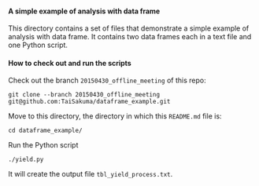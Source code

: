 
#### A simple example of analysis with data frame

This directory contains a set of files that demonstrate a simple example of analysis with data frame. It contains two data frames each in a text file and one Python script.


#### How to check out and run the scripts

Check out the branch `20150430_offline_meeting` of this repo:

    git clone --branch 20150430_offline_meeting git@github.com:TaiSakuma/dataframe_example.git

Move to this directory, the directory in which this `README.md` file is:

    cd dataframe_example/

Run the Python script

    ./yield.py

It will create the output file `tbl_yield_process.txt`.
